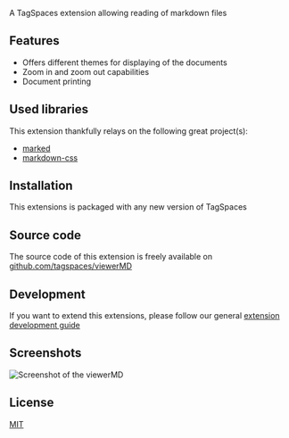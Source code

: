 A TagSpaces extension allowing reading of markdown files

## Features

* Offers different themes for displaying of the documents
* Zoom in and zoom out capabilities
* Document printing

## Used libraries
This extension thankfully relays on the following great project(s):

* [marked](https://github.com/chjj/marked)
* [markdown-css](https://github.com/rhiokim/markdown-css)

## Installation

This extensions is packaged with any new version of TagSpaces

## Source code

The source code of this extension is freely available on [github.com/tagspaces/viewerMD](https://github.com/tagspaces/viewerMD/)

## Development

If you want to extend this extensions, please follow our general [extension development guide](http://tagspaces.org/documentation/extension-development-guide)

## Screenshots

![Screenshot of the viewerMD](http://tagspaces.org/extensions/editorHTML/viewerMD-screenshot.png)

## License

[MIT](https://github.com/tagspaces/viewerMD/blob/master/LICENSE.txt)

